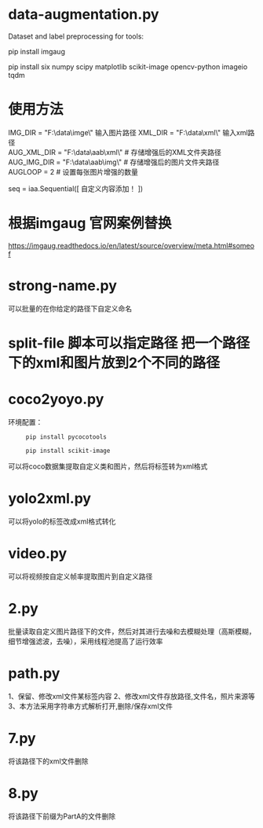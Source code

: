 # data-augmentation.py
Dataset and label preprocessing for tools:

   pip install imgaug

   pip install six numpy scipy matplotlib scikit-image opencv-python imageio tqdm

# 使用方法 
 IMG_DIR = "F:\\data\\imge\\"  输入图片路径
 XML_DIR = "F:\\data\\xml\\"   输入xml路径  
 AUG_XML_DIR = "F:\\data\\aab\\xml\\"  # 存储增强后的XML文件夹路径
 AUG_IMG_DIR = "F:\\data\\aab\\img\\"  # 存储增强后的图片文件夹路径  
 AUGLOOP = 2  # 设置每张图片增强的数量  

seq = iaa.Sequential([ 
自定义内容添加！ 
    ])  

# 根据imgaug 官网案例替换
 
 https://imgaug.readthedocs.io/en/latest/source/overview/meta.html#someof 

# strong-name.py 
可以批量的在你给定的路径下自定义命名

# split-file  脚本可以指定路径 把一个路径下的xml和图片放到2个不同的路径
# coco2yoyo.py 
环境配置：
         
         pip install pycocotools 
         
         pip install scikit-image

         
可以将coco数据集提取自定义类和图片，然后将标签转为xml格式 
# yolo2xml.py 
可以将yolo的标签改成xml格式转化 

# video.py 
可以将视频按自定义帧率提取图片到自定义路径 

# 2.py 
批量读取自定义图片路径下的文件，然后对其进行去噪和去模糊处理（高斯模糊，细节增强滤波，去噪），采用线程池提高了运行效率
# path.py 
1、保留、修改xml文件某标签内容
2、修改xml文件存放路径,文件名，照片来源等
3、本方法采用字符串方式解析打开,删除/保存xml文件 
# 7.py
将该路径下的xml文件删除  
# 8.py 
将该路径下前缀为PartA的文件删除
